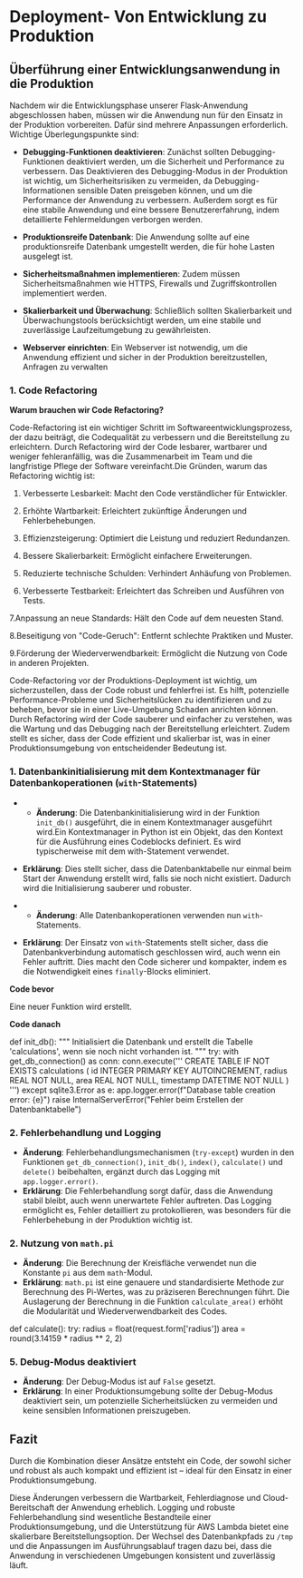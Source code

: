 # Deployment- Von Entwicklung zu Produktion

## Überführung einer Entwicklungsanwendung in die Produktion

Nachdem wir die Entwicklungsphase unserer Flask-Anwendung abgeschlossen haben, müssen wir die Anwendung nun für den Einsatz in der Produktion vorbereiten. Dafür sind mehrere Anpassungen erforderlich. Wichtige Überlegungspunkte sind:

- **Debugging-Funktionen deaktivieren**: Zunächst sollten Debugging-Funktionen deaktiviert werden, um die Sicherheit und Performance zu verbessern.
                                          Das Deaktivieren des Debugging-Modus in der Produktion ist wichtig, um Sicherheitsrisiken zu vermeiden, da Debugging- 
                                          Informationen sensible Daten preisgeben können, und um die Performance der Anwendung zu verbessern. Außerdem sorgt es 
                                          für eine stabile Anwendung und eine bessere Benutzererfahrung, indem detaillierte Fehlermeldungen verborgen werden.

- **Produktionsreife Datenbank**: Die Anwendung sollte auf eine produktionsreife Datenbank umgestellt werden, die für hohe Lasten ausgelegt ist.

- **Sicherheitsmaßnahmen implementieren**: Zudem müssen Sicherheitsmaßnahmen wie HTTPS, Firewalls und Zugriffskontrollen implementiert werden.

- **Skalierbarkeit und Überwachung**: Schließlich sollten Skalierbarkeit und Überwachungstools berücksichtigt werden, um eine stabile und zuverlässige Laufzeitumgebung zu gewährleisten.

- **Webserver einrichten**: Ein Webserver ist notwendig, um die Anwendung effizient und sicher in der Produktion bereitzustellen, Anfragen zu verwalten

### 1. Code Refactoring

**Warum brauchen wir Code Refactoring?**

Code-Refactoring ist ein wichtiger Schritt im Softwareentwicklungsprozess, der dazu beiträgt, die Codequalität zu verbessern und die Bereitstellung zu erleichtern. Durch Refactoring wird der Code lesbarer, wartbarer und weniger fehleranfällig, was die Zusammenarbeit im Team und die langfristige Pflege der Software vereinfacht.Die Gründen, warum das Refactoring wichtig ist:

1. Verbesserte Lesbarkeit: Macht den Code verständlicher für Entwickler.

2. Erhöhte Wartbarkeit: Erleichtert zukünftige Änderungen und Fehlerbehebungen.

3. Effizienzsteigerung: Optimiert die Leistung und reduziert Redundanzen.

4. Bessere Skalierbarkeit: Ermöglicht einfachere Erweiterungen.

5. Reduzierte technische Schulden: Verhindert Anhäufung von Problemen.
   
6. Verbesserte Testbarkeit: Erleichtert das Schreiben und Ausführen von Tests.

7.Anpassung an neue Standards: Hält den Code auf dem neuesten Stand.

8.Beseitigung von "Code-Geruch": Entfernt schlechte Praktiken und Muster.

9.Förderung der Wiederverwendbarkeit: Ermöglicht die Nutzung von Code in anderen Projekten.

Code-Refactoring vor der Produktions-Deployment ist wichtig, um sicherzustellen, dass der Code robust und fehlerfrei ist. Es hilft, potenzielle Performance-Probleme und Sicherheitslücken zu identifizieren und zu beheben, bevor sie in einer Live-Umgebung Schaden anrichten können. Durch Refactoring wird der Code sauberer und einfacher zu verstehen, was die Wartung und das Debugging nach der Bereitstellung erleichtert. Zudem stellt es sicher, dass der Code effizient und skalierbar ist, was in einer Produktionsumgebung von entscheidender Bedeutung ist.


### 1. Datenbankinitialisierung mit dem Kontextmanager für Datenbankoperationen (`with`-Statements)


- - **Änderung**: Die Datenbankinitialisierung wird in der Funktion `init_db()` ausgeführt, die in einem Kontextmanager ausgeführt wird.Ein Kontextmanager in Python ist ein Objekt, das den Kontext für die Ausführung eines Codeblocks definiert. Es wird typischerweise mit dem with-Statement verwendet.
- **Erklärung**: Dies stellt sicher, dass die Datenbanktabelle nur einmal beim Start der Anwendung erstellt wird, falls sie noch nicht existiert. Dadurch wird die Initialisierung sauberer und robuster.

- - **Änderung**: Alle Datenbankoperationen verwenden nun `with`-Statements.
- **Erklärung**: Der Einsatz von `with`-Statements stellt sicher, dass die Datenbankverbindung automatisch geschlossen wird, auch wenn ein Fehler auftritt. Dies macht den Code sicherer und kompakter, indem es die Notwendigkeit eines `finally`-Blocks eliminiert.

**Code bevor** 

Eine neuer Funktion wird erstellt.

 **Code danach** 

 def init_db():
    """
    Initialisiert die Datenbank und erstellt die Tabelle 'calculations', 
    wenn sie noch nicht vorhanden ist.
    """
    try:
        with get_db_connection() as conn:
            conn.execute('''
                CREATE TABLE IF NOT EXISTS calculations (
                    id INTEGER PRIMARY KEY AUTOINCREMENT,
                    radius REAL NOT NULL,
                    area REAL NOT NULL,
                    timestamp DATETIME NOT NULL
                )
            ''')
    except sqlite3.Error as e:
        app.logger.error(f"Database table creation error: {e}")
        raise InternalServerError("Fehler beim Erstellen der Datenbanktabelle")




### 2. Fehlerbehandlung und Logging

- **Änderung**: Fehlerbehandlungsmechanismen (`try-except`) wurden in den Funktionen `get_db_connection()`, `init_db()`, `index()`, `calculate()` und `delete()` beibehalten, ergänzt durch das Logging mit `app.logger.error()`.
- **Erklärung**: Die Fehlerbehandlung sorgt dafür, dass die Anwendung stabil bleibt, auch wenn unerwartete Fehler auftreten. Das Logging ermöglicht es, Fehler detailliert zu protokollieren, was besonders für die Fehlerbehebung in der Produktion wichtig ist.

### 2. Nutzung von `math.pi`

- **Änderung**: Die Berechnung der Kreisfläche verwendet nun die Konstante `pi` aus dem `math`-Modul.
- **Erklärung**: `math.pi` ist eine genauere und standardisierte Methode zur Berechnung des Pi-Wertes, was zu präziseren Berechnungen führt. Die Auslagerung der Berechnung in die Funktion `calculate_area()` erhöht die Modularität und Wiederverwendbarkeit des Codes.

def calculate():
    try:
        radius = float(request.form['radius'])
        area = round(3.14159 * radius ** 2, 2)

        
### 5. Debug-Modus deaktiviert

- **Änderung**: Der Debug-Modus ist auf `False` gesetzt.
- **Erklärung**: In einer Produktionsumgebung sollte der Debug-Modus deaktiviert sein, um potenzielle Sicherheitslücken zu vermeiden und keine sensiblen Informationen preiszugeben.

## Fazit

Durch die Kombination dieser Ansätze entsteht ein Code, der sowohl sicher und robust als auch kompakt und effizient ist – ideal für den Einsatz in einer Produktionsumgebung.

Diese Änderungen verbessern die Wartbarkeit, Fehlerdiagnose und Cloud-Bereitschaft der Anwendung erheblich. Logging und robuste Fehlerbehandlung sind wesentliche Bestandteile einer Produktionsumgebung, und die Unterstützung für AWS Lambda bietet eine skalierbare Bereitstellungsoption. Der Wechsel des Datenbankpfads zu `/tmp` und die Anpassungen im Ausführungsablauf tragen dazu bei, dass die Anwendung in verschiedenen Umgebungen konsistent und zuverlässig läuft.
